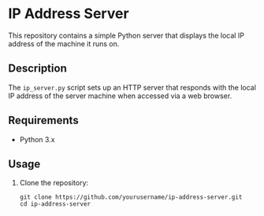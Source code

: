 # IP Address Server

This repository contains a simple Python server that displays the local IP address of the machine it runs on.

## Description

The `ip_server.py` script sets up an HTTP server that responds with the local IP address of the server machine when accessed via a web browser.

## Requirements

- Python 3.x

## Usage

1. Clone the repository:

   ```plaintext
   git clone https://github.com/yourusername/ip-address-server.git
   cd ip-address-server
